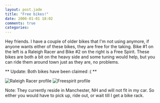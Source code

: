 ```yaml
---
layout: post.jade
title: "Free bikes!"
date: 2006-01-01 18:02
comments: true
categories:
---
```

Hey friends. I have a couple of older bikes that I'm not using anymore, if anyone wants either of these bikes, they are free for the taking. Bike #1 on the left is a Raleigh Racer and Bike #2 on the right is a Free Spirit. These bikes are both a bit on the heavy side and some tuning would help, but you can ride them around town just as they are, no problems.

** Update: Both bikes have been claimed :( **

<img alt="Raleigh Racer profile" src="/media/posts/free-bikes/raleigh-bike-profile.jpg" class="scale" />
<img alt="Freespirit profile" src="/media/posts/free-bikes/freespirit-bike-profile.jpg" class="scale" />

Note: They currently reside in Manchester, NH and will not fit in my car. So either you would have to pick up, ride out, or wait till I get a bike rack.
